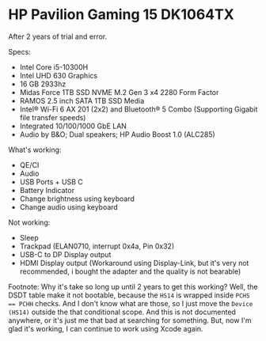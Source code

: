 # HP Pavilion Gaming 15 DK1064TX
After 2 years of trial and error.

Specs:
- Intel Core i5-10300H
- Intel UHD 630 Graphics
- 16 GB 2933hz
- Midas Force 1TB SSD NVME M.2 Gen 3 x4 2280 Form Factor
- RAMOS 2.5 inch SATA 1TB SSD Media
- Intel® Wi-Fi 6 AX 201 (2x2) and Bluetooth® 5 Combo (Supporting Gigabit file transfer speeds)
- Integrated 10/100/1000 GbE LAN
- Audio by B&O; Dual speakers; HP Audio Boost 1.0 (ALC285)


What's working:
- QE/CI
- Audio
- USB Ports + USB C
- Battery Indicator 
- Change brightness using keyboard
- Change audio using keyboard

Not working:
- Sleep
- Trackpad (ELAN0710, interrupt 0x4a, Pin 0x32)
- USB-C to DP Display output
- HDMI Display output (Workaround using Display-Link, but it's very not recommended, i bought the adapter and the quality is not bearable)

Footnote:
Why it's take so long up until 2 years to get this working? Well, the DSDT table make it not bootable, because the `HS14` is wrapped inside `PCHS == PCHH` checks. And I don't know what are those, so I just move the `Device (HS14)` outside the that conditional scope. And this is not documented anywhere, or it's just me that bad at searching for something. But, now I'm glad it's working, I can continue to work using Xcode again.
